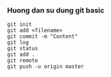 ### Huong dan su dung git basic 
```
git init 
git add <filename>
git commit -m "Content"
git log 
git status
git add .
git remote 
git push -u origin master 
```
